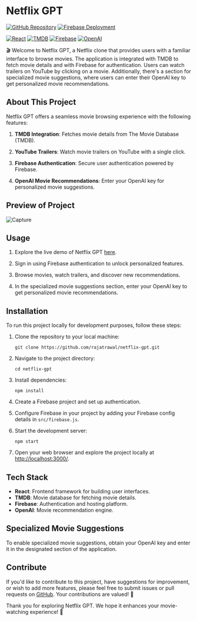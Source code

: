 # Netflix GPT

[![GitHub Repository](https://img.shields.io/badge/GitHub%20Repo-Netflix%20GPT-green)](https://github.com/rajatrawal/netflix-gpt)
[![Firebase Deployment](https://img.shields.io/badge/Live-Demo)](https://netflixgpt-a347f.web.app/browse)

[![React](https://img.shields.io/badge/React-Frontend-blue)](https://reactjs.org/)
[![TMDB](https://img.shields.io/badge/TMDB-Movie%20Data-blue)](https://www.themoviedb.org/)
[![Firebase](https://img.shields.io/badge/Firebase-Authentication%20%26%20Hosting-blue)](https://firebase.google.com/)
[![OpenAI](https://img.shields.io/badge/OpenAI-Movie%20Recommendation-blue)](https://beta.openai.com/)

🎬 Welcome to Netflix GPT, a Netflix clone that provides users with a familiar interface to browse movies. The application is integrated with TMDB to fetch movie details and with Firebase for authentication. Users can watch trailers on YouTube by clicking on a movie. Additionally, there's a section for specialized movie suggestions, where users can enter their OpenAI key to get personalized movie recommendations.


## About This Project

Netflix GPT offers a seamless movie browsing experience with the following features:

1. **TMDB Integration**: Fetches movie details from The Movie Database (TMDB).

2. **YouTube Trailers**: Watch movie trailers on YouTube with a single click.

3. **Firebase Authentication**: Secure user authentication powered by Firebase.

4. **OpenAI Movie Recommendations**: Enter your OpenAI key for personalized movie suggestions.

## Preview of Project
![Capture](https://github.com/rajatrawal/netflix-gpt/assets/72153827/c575eee1-5c7b-4c4e-a866-b64b25ffa5e2)

## Usage

1. Explore the live demo of Netflix GPT [here](https://netflixgpt-a347f.web.app/browse).

2. Sign in using Firebase authentication to unlock personalized features.

3. Browse movies, watch trailers, and discover new recommendations.

4. In the specialized movie suggestions section, enter your OpenAI key to get personalized movie recommendations.

## Installation

To run this project locally for development purposes, follow these steps:

1. Clone the repository to your local machine:

   ```shell
   git clone https://github.com/rajatrawal/netflix-gpt.git
   ```

2. Navigate to the project directory:

   ```shell
   cd netflix-gpt
   ```

3. Install dependencies:

   ```shell
   npm install
   ```

4. Create a Firebase project and set up authentication.

5. Configure Firebase in your project by adding your Firebase config details in `src/firebase.js`.

6. Start the development server:

   ```shell
   npm start
   ```

7. Open your web browser and explore the project locally at [http://localhost:3000/](http://localhost:3000/).

## Tech Stack

- **React**: Frontend framework for building user interfaces.
- **TMDB**: Movie database for fetching movie details.
- **Firebase**: Authentication and hosting platform.
- **OpenAI**: Movie recommendation engine.

## Specialized Movie Suggestions

To enable specialized movie suggestions, obtain your OpenAI key and enter it in the designated section of the application.



## Contribute

If you'd like to contribute to this project, have suggestions for improvement, or wish to add more features, please feel free to submit issues or pull requests on [GitHub](https://github.com/rajatrawal/netflix-gpt). Your contributions are valued! 🚀

Thank you for exploring Netflix GPT. We hope it enhances your movie-watching experience! 🍿
